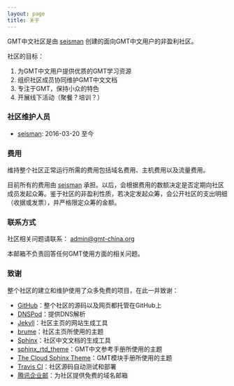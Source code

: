 ```yaml
---
layout: page
title: 关于
---
```


GMT中文社区是由 [seisman](http://seisman.info) 创建的面向GMT中文用户的非盈利社区。

社区的目标：

1. 为GMT中文用户提供优质的GMT学习资源
2. 组织社区成员协同维护GMT中文文档
3. 专注于GMT，保持小众的特色
4. 开展线下活动（聚餐？培训？）

### 社区维护人员

- [seisman](mailto:seisman.info@gmail.com): 2016-03-20 至今

### 费用

维持整个社区正常运行所需的费用包括域名费用、主机费用以及流量费用。

目前所有的费用由 [seisman](http://seisman.info) 承担。以后，会根据费用的数额决定是否定期向社区成员发起众筹。鉴于社区的非盈利性质，若决定发起众筹，会公开社区的支出明细（收据或发票），并严格限定众筹的金额。

### 联系方式

社区相关问题请联系： admin@gmt-china.org

本邮箱不负责回答任何GMT使用方面的相关问题。

### 致谢

整个社区的建立和维护使用了众多免费的项目，在此一并致谢：

- [GitHub](https://github.com)：整个社区的源码以及网页都托管在GitHub上
- [DNSPod](https://www.dnspod.cn)：提供DNS解析
- [Jekyll](https://jekyllrb.com/)：社区主页的网站生成工具
- [brume](https://github.com/aigarsdz/brume)：社区主页所使用的主题
- [Sphinx](http://www.sphinx-doc.org)：社区中文文档的生成工具
- [sphinx_rtd_theme](https://github.com/snide/sphinx_rtd_theme)：GMT中文参考手册所使用的主题
- [The Cloud Sphinx Theme](http://pythonhosted.org/cloud_sptheme/)：GMT模块手册所使用的主题
- [Travis CI](https://travis-ci.org/)：社区源码自动测试和部署
- [腾讯企业邮](http://exmail.qq.com/)：为社区提供免费的域名邮箱
